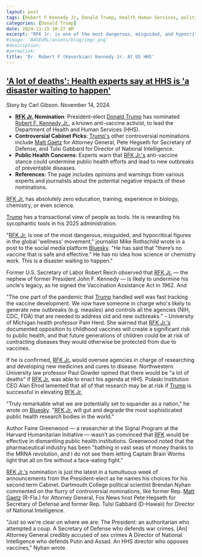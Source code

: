 ```yaml
---
layout: post
tags: [Robert F Kennedy Jr, Donald Trump, Health Human Services, politics, 2025 Administration]
categories: [Donald Trump]
date: 2024-11-15 10:27 AM
excerpt: "RFK Jr. is one of the most dangerous, misguided, and hypocritical figures in the global 'wellness' movement. He has said that there’s no vaccine that is safe and effective. He has no idea how science or chemistry work. This is a disaster waiting to happen.–  Mike Rothschild, journalist"
#image: 'BASEURL/assets/blog/img/.png'
#description:
#permalink:
title: 'Dr. Robert F (Kevorkian) Kennedy Jr. At US HHS'
---
```


## ['A lot of deaths': Health experts say at HHS is 'a disaster waiting to happen'](https://www.alternet.org/health-experts-rfk-jr/)

Story by Carl Gibson. November 14, 2024.

- **[RFK Jr.](https://x.com/robertfkennedjr) Nomination**: President-elect [Donald Trump](https://x.com/realdonaldtrump) has nominated [Robert F. Kennedy Jr.](https://x.com/robertfkennedjr), a known anti-vaccine activist, to lead the Department of Health and Human Services (HHS).
- **Controversial Cabinet Picks**: [Trump's](https://x.com/realdonaldtrump) other controversial nominations include [Matt Gaetz](https://x.com/mattgaetz) for Attorney General, Pete Hegseth for Secretary of Defense, and Tulsi Gabbard for Director of National Intelligence.
- **Public Health Concerns**: Experts warn that [RFK Jr.'s](https://x.com/robertfkennedjr) anti-vaccine stance could undermine public health efforts and lead to new outbreaks of preventable diseases.
- **References**: The page includes opinions and warnings from various experts and journalists about the potential negative impacts of these nominations.

[RFK Jr.](https://x.com/robertfkennedjr) has absolutely zero education, training, experience in biology, chemistry, or even science. 

[Trump](https://x.com/realdonaldtrump) has a transactional view of people as tools. He is rewarding his sycophantic tools in his 2025 administration. 

"[RFK Jr.](https://x.com/robertfkennedjr) is one of the most dangerous, misguided, and hypocritical figures in the global 'wellness' movement," journalist Mike Rothschild wrote in a post to the social media platform [Bluesky](https://bsky.app/). "He has said that "there’s no vaccine that is safe and effective." He has no idea how science or chemistry work. This is a disaster waiting to happen."

Former U.S. Secretary of Labor Robert Reich observed that [RFK Jr.](https://x.com/robertfkennedjr) — the nephew of former President John F. Kennedy — is likely to undermine his uncle's legacy, as he signed the Vaccination Assistance Act in 1962. And 

"The one part of the pandemic that [Trump](https://x.com/realdonaldtrump) handled well was fast tracking the vaccine development. We now have someone in charge who's likely to generate new outbreaks (e.g. measles) and controls all the agencies (NIH, CDC, FDA) that are needed to address old and new outbreaks." – University of Michigan health professor Pam Herd. She warned that [RFK Jr.'s](https://x.com/robertfkennedjr) documented opposition to childhood vaccines will create a significant risk to public health, and that future generations of children could be at risk of contracting diseases they would otherwise be protected from due to vaccines.

If he is confirmed, [RFK Jr.](https://x.com/robertfkennedjr) would oversee agencies in charge of researching and developing new medicines and cures to disease. Northwestern University law professor Paul Gowder opined that there would be "a lot of deaths" if [RFK Jr.](https://x.com/robertfkennedjr) was able to enact his agenda at HHS. Pulaski Institution CEO Alan Elrod lamented that all of that research may be at risk if [Trump](https://x.com/realdonaldtrump) is successful in elevating [RFK Jr.](https://x.com/robertfkennedjr)

"Truly remarkable what we are potentially set to squander as a nation," he wrote on [Bluesky](https://bsky.app/). "[RFK Jr.](https://x.com/robertfkennedjr) will gut and degrade the most sophisticated public health research bodies in the world."

Author Faine Greenwood — a researcher at the Signal Program at the Harvard Humanitarian Initiative — wasn't as convinced that [RFK](https://x.com/robertfkennedjr) would be effective in dismantling public health institutions. Greenwood noted that the pharmaceutical industry has been "bathing in vast seas of money thanks to the MRNA revolution, and I do not see them letting Captain Brain Worms light that all on fire without a face-eating fight."

[RFK Jr.'s](https://x.com/robertfkennedjr) nomination is just the latest in a tumultuous week of announcements from the President-elect as he names his choices for his second term Cabinet. Dartmouth College political scientist Brendan Nyhan commented on the flurry of controversial nominations, like former Rep. [Matt Gaetz](https://x.com/mattgaetz) (R-Fla.) for Attorney General, Fox News host Pete Hegseth for Secretary of Defense and former Rep. Tulsi Gabbard (D-Hawaii) for Director of National Intelligence.

"Just so we're clear on where we are: The President: an authoritarian who attempted a coup. A Secretary of Defense who defends war crimes. [An] Attorney General credibly accused of sex crimes A Director of National Intelligence who defends Putin and Assad. An HHS director who opposes vaccines," Nyhan wrote.